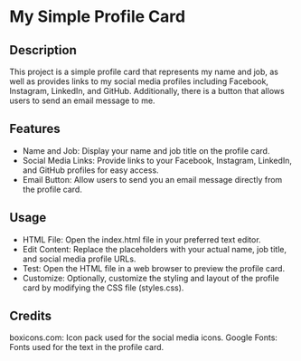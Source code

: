 # My Simple Profile Card

## Description

This project is a simple profile card that represents my name and job, as well as provides links to my social media profiles including Facebook, Instagram, LinkedIn, and GitHub. Additionally, there is a button that allows users to send an email message to me.

## Features

- Name and Job: Display your name and job title on the profile card.
- Social Media Links: Provide links to your Facebook, Instagram, LinkedIn, and GitHub profiles for easy access.
- Email Button: Allow users to send you an email message directly from the profile card.
  
## Usage

- HTML File: Open the index.html file in your preferred text editor.
- Edit Content: Replace the placeholders with your actual name, job title, and social media profile URLs.
- Test: Open the HTML file in a web browser to preview the profile card.
- Customize: Optionally, customize the styling and layout of the profile card by modifying the CSS file (styles.css).

## Credits

boxicons.com: Icon pack used for the social media icons.
Google Fonts: Fonts used for the text in the profile card. 
